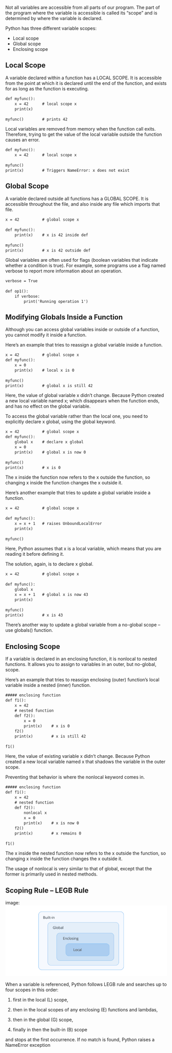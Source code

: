 Not all variables are accessible from all parts of our program. The part of the program where the variable is accessible is called its “scope” and is determined by where the variable is declared.

Python has three different variable scopes:

* Local scope
* Global scope
* Enclosing scope

## Local Scope
A variable declared within a function has a LOCAL SCOPE. It is accessible from the point at which it is declared until the end of the function, and exists for as long as the function is executing.
```
def myfunc():
    x = 42      # local scope x
    print(x)

myfunc()        # prints 42
```
Local variables are removed from memory when the function call exits. Therefore, trying to get the value of the local variable outside the function causes an error.
```
def myfunc():
    x = 42      # local scope x

myfunc()
print(x)        # Triggers NameError: x does not exist
```
## Global Scope
A variable declared outside all functions has a GLOBAL SCOPE. It is accessible throughout the file, and also inside any file which imports that file.
```
x = 42          # global scope x

def myfunc():
    print(x)    # x is 42 inside def

myfunc()
print(x)        # x is 42 outside def
```
Global variables are often used for flags (boolean variables that indicate whether a condition is true). For example, some programs use a flag named verbose to report more information about an operation.
```
verbose = True

def op1():
    if verbose:
        print('Running operation 1')
```
## Modifying Globals Inside a Function
Although you can access global variables inside or outside of a function, you cannot modify it inside a function.

Here’s an example that tries to reassign a global variable inside a function.
```
x = 42          # global scope x
def myfunc():
    x = 0
    print(x)    # local x is 0

myfunc()
print(x)        # global x is still 42
```
Here, the value of global variable x didn’t change. Because Python created a new local variable named x; which disappears when the function ends, and has no effect on the global variable.

To access the global variable rather than the local one, you need to explicitly declare x global, using the global keyword.
```
x = 42          # global scope x
def myfunc():
    global x    # declare x global
    x = 0
    print(x)    # global x is now 0

myfunc()
print(x)        # x is 0
```
The x inside the function now refers to the x outside the function, so changing x inside the function changes the x outside it.

Here’s another example that tries to update a global variable inside a function.
```
x = 42          # global scope x

def myfunc():
    x = x + 1   # raises UnboundLocalError
    print(x)

myfunc()
```
Here, Python assumes that x is a local variable, which means that you are reading it before defining it.

The solution, again, is to declare x global.
```
x = 42          # global scope x

def myfunc():
    global x
    x = x + 1   # global x is now 43
    print(x)

myfunc()
print(x)        # x is 43
```
There’s another way to update a global variable from a no-global scope – use globals() function.

##  Enclosing Scope
If a variable is declared in an enclosing function, it is nonlocal to nested functions. It allows you to assign to variables in an outer, but no-global, scope.

Here’s an example that tries to reassign enclosing (outer) function’s local variable inside a nested (inner) function.
```
##### enclosing function
def f1():
    x = 42
    # nested function
    def f2():
        x = 0
        print(x)    # x is 0
    f2()
    print(x)        # x is still 42
    
f1()
```
Here, the value of existing variable x didn’t change. Because Python created a new local variable named x that shadows the variable in the outer scope.

Preventing that behavior is where the nonlocal keyword comes in.
```
##### enclosing function
def f1():
    x = 42
    # nested function
    def f2():
        nonlocal x
        x = 0
        print(x)    # x is now 0
    f2()
    print(x)        # x remains 0
    
f1()
```
The x inside the nested function now refers to the x outside the function, so changing x inside the function changes the x outside it.

The usage of nonlocal is very similar to that of global, except that the former is primarily used in nested methods.

## Scoping Rule – LEGB Rule

image: ![](./images/variable2.PNG)

When a variable is referenced, Python follows LEGB rule and searches up to four scopes in this order:

1. first in the local (L) scope,

2. then in the local scopes of any enclosing (E) functions and lambdas,

3. then in the global (G) scope,

4. finally in then the built-in (B) scope

and stops at the first occurrence. If no match is found, Python raises a NameError exception

